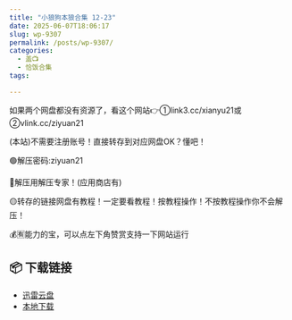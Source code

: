 ```yaml
---
title: "小狼狗本狼合集 12-23"
date: 2025-06-07T18:06:17
slug: wp-9307
permalink: /posts/wp-9307/
categories:
  - 盖📺
  - 恰饭合集
tags:

---
```


如果两个网盘都没有资源了，看这个网站👉①link3.cc/xianyu21或②vlink.cc/ziyuan21

(本站)不需要注册账号！直接转存到对应网盘OK？懂吧！

🟢解压密码:ziyuan21

🔵解压用解压专家！(应用商店有)

🟡转存的链接网盘有教程！一定要看教程！按教程操作！不按教程操作你不会解压！

💰🈶能力的宝，可以点左下角赞赏支持一下网站运行

## 📦 下载链接
- [迅雷云盘](https://blziyuan21.com/pay-download/9307?key=37929ec80f&down_id=0)
- [本地下载](https://blziyuan21.com/pay-download/9307?key=37929ec80f&down_id=1)

